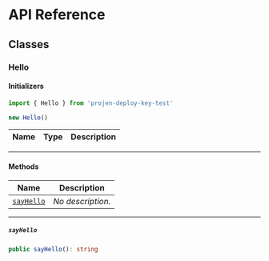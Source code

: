 # API Reference <a name="API Reference" id="api-reference"></a>



## Classes <a name="Classes" id="Classes"></a>

### Hello <a name="Hello" id="projen-deploy-key-test.Hello"></a>

#### Initializers <a name="Initializers" id="projen-deploy-key-test.Hello.Initializer"></a>

```typescript
import { Hello } from 'projen-deploy-key-test'

new Hello()
```

| **Name** | **Type** | **Description** |
| --- | --- | --- |

---

#### Methods <a name="Methods" id="Methods"></a>

| **Name** | **Description** |
| --- | --- |
| <code><a href="#projen-deploy-key-test.Hello.sayHello">sayHello</a></code> | *No description.* |

---

##### `sayHello` <a name="sayHello" id="projen-deploy-key-test.Hello.sayHello"></a>

```typescript
public sayHello(): string
```





